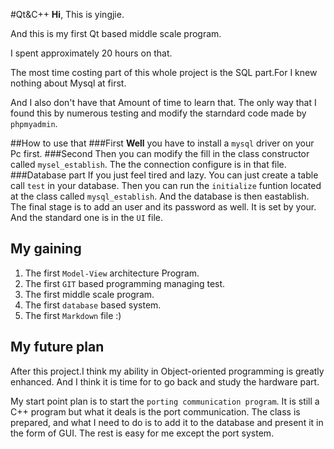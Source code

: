 #Qt&C++ 
**Hi**, This is yingjie.
>
And this is my first Qt based middle scale program.

I spent approximately 20 hours on that.

The most time costing part of this whole project is the SQL part.For I knew nothing about Mysql at first.

 And I also don't have that Amount of time to learn that.
The only way that I found this by numerous testing and modify the starndard code made by `phpmyadmin`.

##How to use that
###First
**Well** you have to install a `mysql` driver on your Pc first.
###Second
Then you can modify the fill in the class constructor called `mysel_establish`. The the connection configure is in that file.
###Database part
If you just feel tired and lazy. You can just create a table call `test` in your database. Then you can run the `initialize` funtion located at the class called `mysql_establish`. And the database is then eastablish.
The final stage is to add an user and its password as well. It is set by your. And the standard one is in the `UI` file.

## My gaining
1. The first `Model-View` architecture Program.
2. The first `GIT` based programming managing test.
3. The first middle scale program.
4. The first `database` based system.
5. The first `Markdown` file :)

## My future plan

After this project.I think my ability in Object-oriented programming is greatly enhanced. And I think it is time for to go back and study the hardware part.

My start point plan is to start the `porting communication program`. It is still a C++ program but what it deals is the port communication. The class is prepared, and what I need to do is to add it to the database and present it in the form of GUI. The rest is easy for me except the port system. 
